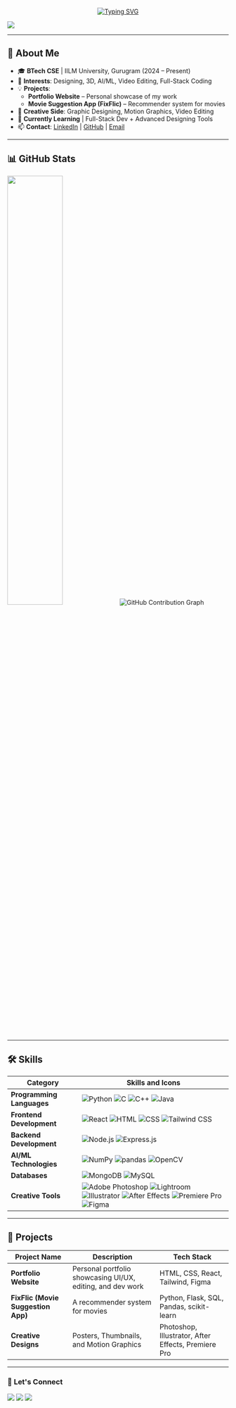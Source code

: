 <div align="center">
  <br>
  <a href="https://git.io/typing-svg">
    <img src="https://readme-typing-svg.herokuapp.com?font=Fira+Code&weight=500&size=22&pause=1000&width=435&separator=%3C&lines=Hi+my+name+is+Manjot+Singh+;-;%3CI+am+a+UI%2FUX+designer+" alt="Typing SVG" />
  </a>
</div>

<p align="left">
  <a href="https://github.com/manjotGG"><img src="https://img.shields.io/github/followers/manjotGG?label=Follow&style=social"></a>
</p>

---

## 🚀 **About Me**
- 🎓 **BTech CSE** | IILM University, Gurugram (2024 – Present)  
- 🎨 **Interests**: Designing, 3D, AI/ML, Video Editing, Full-Stack Coding  
- 💡 **Projects**:  
  - **Portfolio Website** – Personal showcase of my work  
  - **Movie Suggestion App (FixFlic)** – Recommender system for movies  
- 🎥 **Creative Side**: Graphic Designing, Motion Graphics, Video Editing  
- 📖 **Currently Learning** | Full-Stack Dev + Advanced Designing Tools  
- 📫 **Contact**: [LinkedIn](https://www.linkedin.com/in/manjot-singh-86676b310/) | [GitHub](https://github.com/manjotGG) | [Email](mailto:manjotcharanjeet@gmail.com)  

---

## 📊 **GitHub Stats**
<img src="https://github-readme-streak-stats.herokuapp.com/?user=manjotGG&theme=dark&hide_border=true" width="50%"/>

<img src="https://github-profile-summary-cards.vercel.app/api/cards/profile-details?username=manjotGG&theme=github_dark" alt="GitHub Contribution Graph">

---

## 🛠️ **Skills**

| Category                     | Skills and Icons                                                                 |
|------------------------------|----------------------------------------------------------------------------------|
| **Programming Languages**    | ![Python](https://img.shields.io/badge/python-3670A0?style=for-the-badge&logo=python&logoColor=ffdd54) ![C](https://img.shields.io/badge/C-00599C?style=for-the-badge&logo=c&logoColor=white) ![C++](https://img.shields.io/badge/c++-%2300599C.svg?style=for-the-badge&logo=c%2B%2B&logoColor=white) ![Java](https://img.shields.io/badge/java-%23ED8B00.svg?style=for-the-badge&logo=openjdk&logoColor=white) |
| **Frontend Development**     | ![React](https://img.shields.io/badge/react-%2320232a.svg?style=for-the-badge&logo=react&logoColor=%2361DAFB) ![HTML](https://img.shields.io/badge/html5-%23E34F26.svg?style=for-the-badge&logo=html5&logoColor=white) ![CSS](https://img.shields.io/badge/css3-%231572B6.svg?style=for-the-badge&logo=css3&logoColor=white) ![Tailwind CSS](https://img.shields.io/badge/tailwindcss-%2338B2AC.svg?style=for-the-badge&logo=tailwind-css&logoColor=white) |
| **Backend Development**      | ![Node.js](https://img.shields.io/badge/node.js-6DA55F?style=for-the-badge&logo=node.js&logoColor=white) ![Express.js](https://img.shields.io/badge/express.js-%23404d59.svg?style=for-the-badge&logo=express&logoColor=%2361DAFB) |
| **AI/ML Technologies**       | ![NumPy](https://img.shields.io/badge/numpy-%23013243.svg?style=for-the-badge&logo=numpy&logoColor=white) ![pandas](https://img.shields.io/badge/pandas-%23150458.svg?style=for-the-badge&logo=pandas&logoColor=white) ![OpenCV](https://img.shields.io/badge/opencv-%23white.svg?style=for-the-badge&logo=opencv&logoColor=white) |
| **Databases**                | ![MongoDB](https://img.shields.io/badge/MongoDB-%234ea94b.svg?style=for-the-badge&logo=mongodb&logoColor=white) ![MySQL](https://img.shields.io/badge/mysql-4479A1.svg?style=for-the-badge&logo=mysql&logoColor=white) |
| **Creative Tools**           | ![Adobe Photoshop](https://img.shields.io/badge/adobe%20photoshop-%2331A8FF.svg?style=for-the-badge&logo=adobe%20photoshop&logoColor=white) ![Lightroom](https://img.shields.io/badge/Adobe%20Lightroom-31A8FF?style=for-the-badge&logo=Adobe%20Lightroom&logoColor=white) ![Illustrator](https://img.shields.io/badge/Adobe%20Illustrator-FF9A00?style=for-the-badge&logo=adobe%20illustrator&logoColor=white) ![After Effects](https://img.shields.io/badge/Adobe%20After%20Effects-9999FF?style=for-the-badge&logo=Adobe%20After%20Effects&logoColor=white) ![Premiere Pro](https://img.shields.io/badge/Adobe%20Premiere%20Pro-9999FF?style=for-the-badge&logo=Adobe%20Premiere%20Pro&logoColor=white) ![Figma](https://img.shields.io/badge/figma-%23F24E1E.svg?style=for-the-badge&logo=figma&logoColor=white) |

---

## 📂 **Projects**

| Project Name | Description | Tech Stack |
|--------------|-------------|------------|
| **Portfolio Website** | Personal portfolio showcasing UI/UX, editing, and dev work | HTML, CSS, React, Tailwind, Figma |
| **FixFlic (Movie Suggestion App)** | A recommender system for movies | Python, Flask, SQL, Pandas, scikit-learn |
| **Creative Designs** | Posters, Thumbnails, and Motion Graphics | Photoshop, Illustrator, After Effects, Premiere Pro |

---

### 🎯 **Let's Connect**
<p align="left">
  <a href="https://www.linkedin.com/in/manjot-singh-86676b310/"><img src="https://img.shields.io/badge/-LinkedIn-blue?style=flat-square&logo=Linkedin"></a>
  <a href="https://github.com/manjotGG"><img src="https://img.shields.io/badge/-GitHub-333?style=flat-square&logo=github"></a>
  <a href="mailto:manjotcharanjeet@gmail.com"><img src="https://img.shields.io/badge/-Gmail-red?style=flat-square&logo=gmail"></a>
</p>

